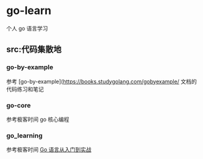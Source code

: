 # go-learn

个人 go 语言学习

## src:代码集散地

### go-by-example

参考 [go-by-example](https://books.studygolang.com/gobyexample/ 文档的代码练习和笔记

### go-core

参考极客时间 go 核心编程

### go_learning

参考极客时间 [Go 语言从入门到实战](https://github.com/geektime-geekbang/go_learning)
